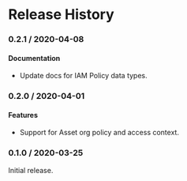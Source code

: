 # Release History

### 0.2.1 / 2020-04-08

#### Documentation

* Update docs for IAM Policy data types.

### 0.2.0 / 2020-04-01

#### Features

* Support for Asset org policy and access context.

### 0.1.0 / 2020-03-25

Initial release.

